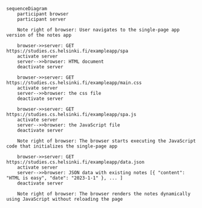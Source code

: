 <!-- 0.5: Single page app diagram
Create a diagram depicting the situation where the user goes to the single-page app version of the notes app at https://studies.cs.helsinki.fi/exampleapp/spa. -->

```mermaid
sequenceDiagram
    participant browser
    participant server

    Note right of browser: User navigates to the single-page app version of the notes app

    browser->>server: GET https://studies.cs.helsinki.fi/exampleapp/spa
    activate server
    server-->>browser: HTML document
    deactivate server

    browser->>server: GET https://studies.cs.helsinki.fi/exampleapp/main.css
    activate server
    server-->>browser: the css file
    deactivate server

    browser->>server: GET https://studies.cs.helsinki.fi/exampleapp/spa.js
    activate server
    server-->>browser: the JavaScript file
    deactivate server

    Note right of browser: The browser starts executing the JavaScript code that initializes the single-page app

    browser->>server: GET https://studies.cs.helsinki.fi/exampleapp/data.json
    activate server
    server-->>browser: JSON data with existing notes [{ "content": "HTML is easy", "date": "2023-1-1" }, ... ]
    deactivate server

    Note right of browser: The browser renders the notes dynamically using JavaScript without reloading the page
```


